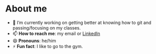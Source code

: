 # About me
<!--
**EthanZ23/EthanZ23** is a ✨ _special_ ✨ repository because its `README.md` (this file) appears on your GitHub profile.

Here are some ideas to get you started:
-->
- 🔭 I’m currently working on getting better at knowing how to git and passing/focusing on my classes.
- 📫 **How to reach me**: my email or [LinkedIn](https://linkedin.com/in/ethan-zambrano-21608a291) 
- 😄 **Pronouns**: he/him
- ⚡ **Fun fact**: I like to go to the gym.
